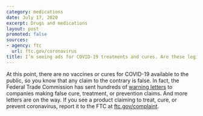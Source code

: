 ```yaml
---
category: medications
date: July 17, 2020
excerpt: Drugs and medications
layout: post
promoted: false
sources:
- agency: ftc
  url: ftc.gov/coronavirus
title: I’m seeing ads for COVID-19 treatments and cures. Are these legitimate?
---
```


At this point, there are no vaccines or cures for COVID-19 available to the public, so you know that any claim to the contrary is false. In fact, the Federal Trade Commission has sent hundreds of [warning letters](https://www.ftc.gov/coronavirus/enforcement/warning-letters) to companies making false cure, treatment, or prevention claims. And more letters are on the way. If you see a product claiming to treat, cure, or prevent coronavirus, report it to the FTC at [ftc.gov/complaint](https://www.ftccomplaintassistant.gov/#crnt&panel1-1).
